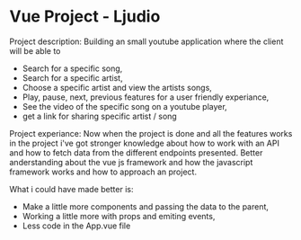 # Vue Project - Ljudio

Project description: Building an small youtube application where the client will be able to
* Search for a specific song,
* Search for a specific artist,
* Choose a specific artist and view the artists songs,
* Play, pause, next, previous features for a user friendly experiance,
* See the video of the specific song on a youtube player,
* get a link for sharing specific artist / song

Project experiance: Now when the project is done and all the features works in the project i've got stronger knowledge about how to work with an API and how to fetch data from the different endpoints presented. Better anderstanding about the vue js framework and how the javascript framework works and how to approach an project. 

What i could have made better is:
* Make a little more components and passing the data to the parent,
* Working a little more with props and emiting events,
* Less code in the App.vue file 
